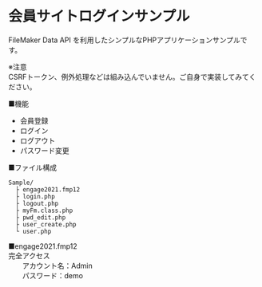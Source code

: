 # 会員サイトログインサンプル
FileMaker Data API を利用したシンプルなPHPアプリケーションサンプルです。

※注意  
CSRFトークン、例外処理などは組み込んでいません。ご自身で実装してみてください。

■機能
- 会員登録
- ログイン
- ログアウト
- パスワード変更

■ファイル構成
```
Sample/
  ├ engage2021.fmp12
  ├ login.php
  ├ logout.php
  ├ myFm.class.php
  ├ pwd_edit.php
  ├ user_create.php
  └ user.php
 ```
 ■engage2021.fmp12  
 完全アクセス  
　　アカウント名：Admin  
　　パスワード：demo  

